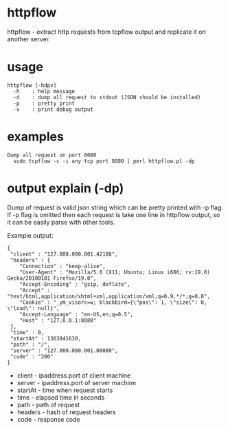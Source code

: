 httpflow
========

httpflow - extract http requests from tcpflow output and replicate it on another server.

usage
========
```
httpflow [-hdpv]
  -h    : help message
  -d    : dump all request to stdout (JSON should be installed)
  -p    : pretty print
  -v    : print debug output
```

examples
========
```
Dump all request on port 8080
  sudo tcpflow -c -i any tcp port 8080 | perl httpflow.pl -dp
```

output explain (-dp)
========
Dump of request is valid json string which can be pretty printed with -p flag. 
If -p flag is omitted then each request is take one line in httpflow output, so
it can be easily parse with other tools.

Example output:
```
{
 "client" : "127.000.000.001.42108",
 "headers" : {
    "Connection" : "keep-alive",
    "User-Agent" : "Mozilla/5.0 (X11; Ubuntu; Linux i686; rv:19.0) Gecko/20100101 Firefox/19.0",
    "Accept-Encoding" : "gzip, deflate",
    "Accept" : "text/html,application/xhtml+xml,application/xml;q=0.9,*/*;q=0.8",
    "Cookie" : "_ym_visorc=w; blackbird={\"pos\": 1, \"size\": 0, \"load\": null}",
    "Accept-Language" : "en-US,en;q=0.5",
    "Host" : "127.0.0.1:8080"
 },
 "time" : 0,
 "startAt" : 1363841630,
 "path" : "/",
 "server" : "127.000.000.001.08080",
 "code" : "200"
}
```    

* client  - ipaddress.port of client machine
* server  - ipaddress.port of server machine
* startAt - time when request starts
* time    - elapsed time in seconds
* path    - path of request
* headers - hash of request headers
* code    - response code